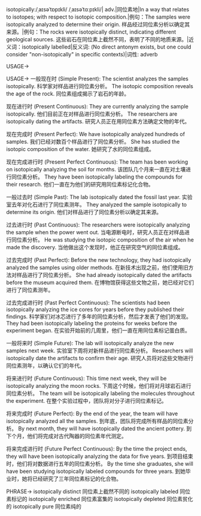 isotopically:/ˌaɪsəˈtɒpɪkli/ /ˌaɪsəˈtɑːpɪkli/| adv.|同位素地|In a way that relates to isotopes; with respect to isotopic composition.|例句：The samples were isotopically analyzed to determine their origin. 样品经过同位素分析以确定其来源。|例句：The rocks were isotopically distinct, indicating different geological sources.  这些岩石在同位素上截然不同，表明了不同的地质来源。|近义词：isotopically labelled|反义词: (No direct antonym exists, but one could consider "non-isotopically" in specific contexts)|词性: adverb

USAGE->

USAGE->
一般现在时 (Simple Present):
The scientist analyzes the samples isotopically. 科学家对样品进行同位素分析。
The isotopic composition reveals the age of the rock. 同位素组成揭示了岩石的年龄。

现在进行时 (Present Continuous):
They are currently analyzing the sample isotopically. 他们目前正在对样品进行同位素分析。
The researchers are isotopically dating the artifacts. 研究人员正在用同位素方法确定文物的年代。

现在完成时 (Present Perfect):
We have isotopically analyzed hundreds of samples. 我们已经对数百个样品进行了同位素分析。
She has studied the isotopic composition of the water. 她研究了水的同位素组成。

现在完成进行时 (Present Perfect Continuous):
The team has been working on isotopically analyzing the soil for months.  该团队几个月来一直在对土壤进行同位素分析。
They have been isotopically labeling the compounds for their research. 他们一直在为他们的研究用同位素标记化合物。

一般过去时 (Simple Past):
The lab isotopically dated the fossil last year. 实验室去年对化石进行了同位素测年。
They analyzed the sample isotopically to determine its origin. 他们对样品进行了同位素分析以确定其来源。

过去进行时 (Past Continuous):
The researchers were isotopically analyzing the sample when the power went out.  当电源断电时，研究人员正在对样品进行同位素分析。
He was studying the isotopic composition of the air when he made the discovery. 当他做出这个发现时，他正在研究空气的同位素组成。

过去完成时 (Past Perfect):
Before the new technology, they had isotopically analyzed the samples using older methods. 在新技术出现之前，他们使用旧方法对样品进行了同位素分析。
She had already isotopically dated the artifacts before the museum acquired them. 在博物馆获得这些文物之前，她已经对它们进行了同位素测年。

过去完成进行时 (Past Perfect Continuous):
The scientists had been isotopically analyzing the ice cores for years before they published their findings. 科学家们对冰芯进行了多年的同位素分析，然后才发表了他们的发现。
They had been isotopically labeling the proteins for weeks before the experiment began. 在实验开始前的几周里，他们一直在用同位素标记蛋白质。


一般将来时 (Simple Future):
The lab will isotopically analyze the new samples next week. 实验室下周将对新样品进行同位素分析。
Researchers will isotopically date the artifacts to confirm their age. 研究人员将对这些文物进行同位素测年，以确认它们的年代。

将来进行时 (Future Continuous):
This time next week, they will be isotopically analyzing the moon rocks. 下周这个时候，他们将对月球岩石进行同位素分析。
The team will be isotopically labeling the molecules throughout the experiment. 在整个实验过程中，团队将对分子进行同位素标记。

将来完成时 (Future Perfect):
By the end of the year, the team will have isotopically analyzed all the samples. 到年底，团队将完成所有样品的同位素分析。
By next month, they will have isotopically dated the ancient pottery. 到下个月，他们将完成对古代陶器的同位素年代测定。

将来完成进行时 (Future Perfect Continuous):
By the time the project ends, they will have been isotopically analyzing the data for five years. 到项目结束时，他们将对数据进行五年的同位素分析。
By the time she graduates, she will have been studying isotopically labeled compounds for three years. 到她毕业时，她将已经研究了三年同位素标记的化合物。


PHRASE->
isotopically distinct  同位素上截然不同的
isotopically labeled  同位素标记的
isotopically enriched  同位素富集的
isotopically depleted  同位素贫化的
isotopically pure  同位素纯的
